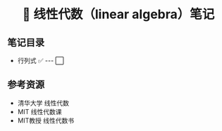 <h1 align="center">📔 线性代数（linear algebra）笔记</h1>

## 笔记目录
- 行列式  ✅ ---  ⬜


## 参考资源
- 清华大学 线性代数
- MIT 线性代数课
- MIT教授 线性代数书

